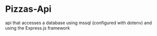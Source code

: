# Pizzas-Api
api that accesses a database using mssql (configured with dotenv) and using the Express.js framework
